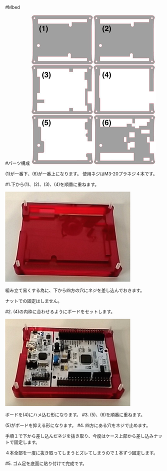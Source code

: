 #Mbed

#パーツ構成
![](/img/1100_case/manual/mbed_00.jpg)

 
(1)が一番下、(6)が一番上になります。
使用ネジはM3-20プラネジ４本です。


#1.下から(1)、(2)、(3)、(4)を順番に重ねます。

![](/img/1100_case/manual/mbed_01.jpg)

組み立て易くする為に、下から四方の穴にネジを差し込んでおきます。

ナットでの固定はしません。

#2. (4)の内枠に合わせるようにボードをセットします。

![](/img/1100_case/manual/mbed_02.jpg)

ボードを(4)にハメ込む形になります。
#3. (5)、(6)を順番に重ねます。

(5)がボードを抑える形になります。
#4. 四方にある穴をネジで止めます。

手順１で下から差し込んだネジを抜き取り、今度はケース上部から差し込みナットで固定します。

４本全部を一度に抜き取ってしまうとズレてしまうので１本ずつ固定します。

#5. ゴム足を底面に貼り付けて完成です。

